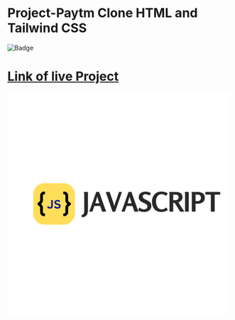 # Project-Paytm Clone HTML and Tailwind CSS

![Badge](https://img.shields.io/badge/Paytm-Clone-green)

# [Link of live Project]()

![Images](./White.png)
